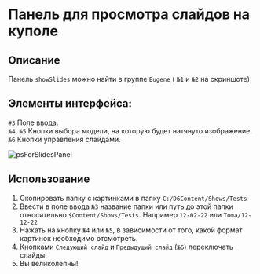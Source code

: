# Панель для просмотра слайдов на куполе

## Описание

Панель `showSlides` можно найти в группе `Eugene` ( `№1` и `№2` на скриншоте)

## Элементы интерфейса:  

`#3`   Поле ввода.  
`№4`, `№5` Кнопки выбора модели, на которую будет натянуто изображение.  
`№6` Кнопки управления слайдами.  

![psForSlidesPanel](https://user-images.githubusercontent.com/108877441/178537925-bf8e1a84-98ee-4083-8624-84f73e1887f0.jpg)

## Использование

1. Скопировать папку с картинками в папку `C:/D6Content/Shows/Tests`  
2. Ввести в поле ввода `№3` название папки или путь до этой папки относительно `$Content/Shows/Tests`. Например `12-02-22` или `Toma/12-12-22`  
3. Нажать на кнопку `№4` или `№5`, в зависимости от того, какой формат картинок необходимо отсмотреть.  
4. Кнопками `Следующий слайд` и `Предыдущий слайд` (`№6`) переключать слайды.  
5. Вы великолепны!  
